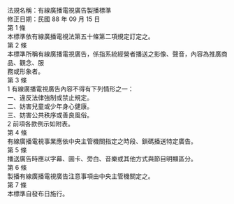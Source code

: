法規名稱：有線廣播電視廣告製播標準  
修正日期：民國 88 年 09 月 15 日  
第 1 條  
本標準依有線廣播電視法第五十條第二項規定訂定之。  
第 2 條  
本標準所稱有線廣播電視廣告，係指系統經營者播送之影像、聲音，內容為推廣商品、觀念、服  
務或形象者。  
第 3 條  
1 有線廣播電視廣告內容不得有下列情形之一：  
一、違反法律強制或禁止規定。  
二、妨害兒童或少年身心健康。  
三、妨害公共秩序或善良風俗。  
2 前項各款例示如附表。  
第 4 條  
有線廣播電視事業應依中央主管機關指定之時段、鎖碼播送特定廣告。  
第 5 條  
播送廣告時應以字幕、圖卡、旁白、音樂或其他方式與節目明顯區分。  
第 6 條  
製播有線廣播電視廣告注意事項由中央主管機關定之。  
第 7 條  
本標準自發布日施行。  


